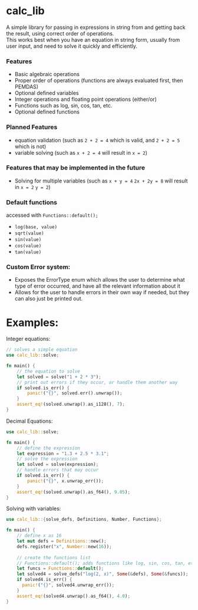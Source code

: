 # calc_lib

A simple library for passing in expressions in string from and getting back the result, using correct order of operations.\
This works best when you have an equation in string form, usually from user input, and need to solve it quickly and efficiently.

### Features

* Basic algebraic operations
* Proper order of operations (functions are always evaluated first, then PEMDAS)
* Optional defined variables
* Integer operations and floating point operations (either/or)
* Functions such as log, sin, cos, tan, etc.
* Optional defined functions

### Planned Features

* equation validation (such as `2 + 2 = 4` which is valid, and `2 + 2 = 5` which is not)
* variable solving (such as `x + 2 = 4` will result in `x = 2`)

### Features that may be implemented in the future

* Solving for multiple variables (such as `x + y = 4` `2x + 2y = 8` will result in `x = 2` `y = 2`)

### Default functions
accessed with `Functions::default();`
* `log(base, value)`
* `sqrt(value)`
* `sin(value)`
* `cos(value)`
* `tan(value)`

### Custom Error system:

* Exposes the ErrorType enum which allows the user to determine what type of error occurred, and have all the relevant information about it
* Allows for the user to handle errors in their own way if needed, but they can also just be printed out.

# Examples:
Integer equations:
```rust
// solves a simple equation
use calc_lib::solve;

fn main() {
    // the equation to solve
    let solved = solve("1 + 2 * 3");
    // print out errors if they occur, or handle them another way
    if solved.is_err() {
        panic!("{}", solved.err().unwrap());
    }
    assert_eq!(solved.unwrap().as_i128(), 7);
}
```
Decimal Equations:
```rust
use calc_lib::solve;

fn main() {
    // define the expression
    let expression = "1.3 + 2.5 * 3.1";
    // solve the expression
    let solved = solve(expression);
    // handle errors that may occur
    if solved.is_err() {
        panic!("{}", x.unwrap_err());
    }
    assert_eq!(solved.unwrap().as_f64(), 9.05);
}
```
Solving with variables:
```rust
use calc_lib::{solve_defs, Definitions, Number, Functions};

fn main() {
    // define x as 16
    let mut defs = Definitions::new();
    defs.register("x", Number::new(16));
  
    // create the functions list
    // Functions::default(); adds functions like log, sin, cos, tan, etc.
    let funcs = Functions::default();
    let solved4 = solve_defs("log(2, x)", Some(&defs), Some(&funcs));
    if solved4.is_err() { 
      panic!("{}", solved4.unwrap_err());
    }
    assert_eq!(solved4.unwrap().as_f64(), 4.0);
}
```
